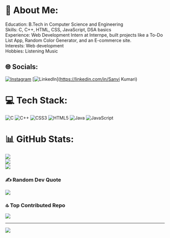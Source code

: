 # 💫 About Me:
Education: B.Tech in Computer Science and Engineering<br>Skills: C, C++,  HTML, CSS, JavaScript, DSA basics<br>Experience: Web Development Intern at Internpe, built projects like a To-Do List App, Random Color Generator, and an E-commerce site.<br>Interests: Web development<br>Hobbies: Listening Music


## 🌐 Socials:
[![Instagram](https://img.shields.io/badge/Instagram-%23E4405F.svg?logo=Instagram&logoColor=white)](https://instagram.com/sam19_sanvi) [![LinkedIn](https://img.shields.io/badge/LinkedIn-%230077B5.svg?logo=linkedin&logoColor=white)](https://linkedin.com/in/Sanvi Kumari) 

# 💻 Tech Stack:
![C](https://img.shields.io/badge/c-%2300599C.svg?style=plastic&logo=c&logoColor=white) ![C++](https://img.shields.io/badge/c++-%2300599C.svg?style=plastic&logo=c%2B%2B&logoColor=white) ![CSS3](https://img.shields.io/badge/css3-%231572B6.svg?style=plastic&logo=css3&logoColor=white) ![HTML5](https://img.shields.io/badge/html5-%23E34F26.svg?style=plastic&logo=html5&logoColor=white) ![Java](https://img.shields.io/badge/java-%23ED8B00.svg?style=plastic&logo=openjdk&logoColor=white) ![JavaScript](https://img.shields.io/badge/javascript-%23323330.svg?style=plastic&logo=javascript&logoColor=%23F7DF1E)
# 📊 GitHub Stats:
![](https://github-readme-stats.vercel.app/api?username=sanvikri3&theme=rose_pine&hide_border=false&include_all_commits=true&count_private=true)<br/>
![](https://github-readme-streak-stats.herokuapp.com/?user=sanvikri3&theme=rose_pine&hide_border=false)<br/>
![](https://github-readme-stats.vercel.app/api/top-langs/?username=sanvikri3&theme=rose_pine&hide_border=false&include_all_commits=true&count_private=true&layout=compact)

### ✍️ Random Dev Quote
![](https://quotes-github-readme.vercel.app/api?type=horizontal&theme=tokyonight)

### 🔝 Top Contributed Repo
![](https://github-contributor-stats.vercel.app/api?username=sanvikri3&limit=5&theme=tokyonight&combine_all_yearly_contributions=true)

---
[![](https://visitcount.itsvg.in/api?id=sanvikri3&icon=0&color=0)](https://visitcount.itsvg.in)

<!-- Proudly created with GPRM ( https://gprm.itsvg.in ) -->